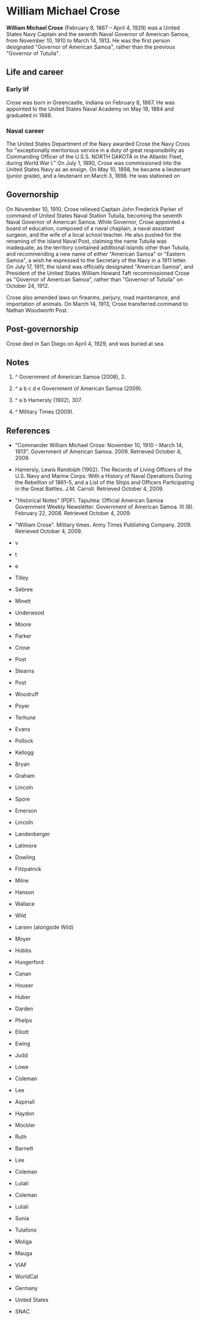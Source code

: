 # William Michael Crose



**William Michael Crose**  (February 8, 1867 – April 4, 1929) was a United States Navy Captain and the seventh Naval Governor of American Samoa, from November 10, 1910 to March 14, 1913. He was the first person designated "Governor of American Samoa", rather than the previous "Governor of Tutuila".

## Life and career

### Early lif

Crose was born in Greencastle, Indiana on February 8, 1867. He was appointed to the United States Naval Academy on May 19, 1884 and graduated in 1888.

### Naval career

The United States Department of the Navy awarded Crose the Navy Cross for "exceptionally meritorious service in a duty of great responsibility as Commanding Officer of the U.S.S. NORTH DAKOTA in the Atlantic Fleet, during World War I." On July 1, 1890, Crose was commissioned into the United States Navy as an ensign. On May 10, 1898, he became a lieutenant (junior grade), and a lieutenant on March 3, 1898. He was stationed on 
## Governorship

On November 10, 1910, Crose relieved Captain John Frederick Parker of command of United States Naval Station Tutuila, becoming the seventh Naval Governor of American Samoa. While Governor, Crose appointed a board of education, composed of a naval chaplain, a naval assistant surgeon, and the wife of a local school teacher. He also pushed for the renaming of the island Naval Post, claiming the name Tutuila was inadequate, as the territory contained additional islands other than Tutuila, and recommending a new name of either "American Samoa" or "Eastern Samoa", a wish he expressed to the Secretary of the Navy in a 1911 letter. On July 17, 1911, the island was officially designated "American Samoa", and President of the United States William Howard Taft recommissioned Crose as "Governor of American Samoa", rather than "Governor of Tutuila" on October 24, 1912.

Crose also amended laws on firearms, perjury, road maintenance, and importation of animals. On March 14, 1913, Crose transferred command to Nathan Woodworth Post.

## Post-governorship

Crose died in San Diego on April 4, 1929, and was buried at sea.

## Notes

 1. ^ Government of American Samoa (2008), 2.

 2. ^ a b c d e Government of American Samoa (2009).

 3. ^ a b Hamersly (1902), 307.

 4. ^ Military Times (2009).


## References

 - "Commander William Michael Crose: November 10, 1910 – March 14, 1913". Government of American Samoa. 2009. Retrieved October 4, 2009.
 - Hamersly, Lewis Randolph (1902). The Records of Living Officers of the U.S. Navy and Marine Corps: With a History of Naval Operations During the Rebellion of 1861–5, and a List of the Ships and Officers Participating in the Great Battles. J.M. Carroll. Retrieved October 4, 2009.
 - "Historical Notes" (PDF). Tapuitea: Official American Samoa Government Weekly Newsletter. Government of American Samoa. III (8). February 22, 2008. Retrieved October 4, 2009.
 - "William Crose". Military times. Army Times Publishing Company. 2009. Retrieved October 4, 2009.

 - v
 - t
 - e

 - Tilley
 - Sebree
 - Minett
 - Underwood

 - Moore
 - Parker
 - Crose
 - Post
 - Stearns
 - Post
 - Woodruff
 - Poyer
 - Terhune
 - Evans
 - Pollock
 - Kellogg
 - Bryan
 - Graham
 - Lincoln
 - Spore
 - Emerson
 - Lincoln
 - Landenberger
 - Latimore
 - Dowling
 - Fitzpatrick
 - Milne
 - Hanson
 - Wallace
 - Wild
 - Larsen (alongside Wild)
 - Moyer
 - Hobbs
 - Hungerford
 - Canan
 - Houser
 - Huber
 - Darden

 - Phelps
 - Elliott
 - Ewing
 - Judd
 - Lowe
 - Coleman
 - Lee
 - Aspinall
 - Haydon
 - Mockler
 - Ruth
 - Barnett
 - Lee

 - Coleman
 - Lutali
 - Coleman
 - Lutali
 - Sunia
 - Tulafono
 - Moliga
 - Mauga

 - VIAF
 - WorldCat

 - Germany
 - United States

 - SNAC


